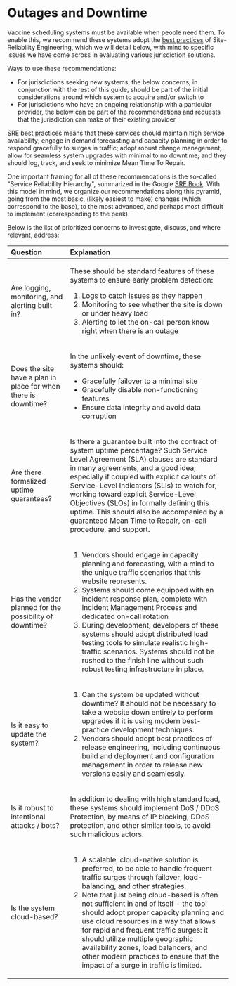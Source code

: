# Outages and Downtime

Vaccine scheduling systems must be available when people need them. To enable this, we recommend these systems adopt the [best practices](https://sre.google/sre-book/table-of-contents/) of Site-Reliability Engineering, which we will detail below, with mind to specific issues we have come across in evaluating various jurisdiction solutions.

Ways to use these recommendations:

* For jurisdictions seeking new systems, the below concerns, in conjunction with the rest of this guide, should be part of the initial considerations around which system to acquire and/or switch to
* For jurisdictions who have an ongoing relationship with a particular provider, the below can be part of the recommendations and requests that the jurisdiction can make of their existing provider

SRE best practices means that these services should maintain high service availability; engage in demand forecasting and capacity planning in order to respond gracefully to surges in traffic; adopt robust change management; allow for seamless system upgrades with minimal to no downtime; and they should log, track, and seek to minimize Mean Time To Repair.

One important framing for all of these recommendations is the so-called "Service Reliability Hierarchy", summarized in the Google [SRE Book](https://sre.google/sre-book/part-III-practices/). With this model in mind, we organize our recommendations along this pyramid, going from the most basic, \(likely easiest to make\) changes \(which correspond to the base\), to the most advanced, and perhaps most difficult to implement \(corresponding to the peak\).

Below is the list of prioritized concerns to investigate, discuss, and where relevant, address:

<table>
  <thead>
    <tr>
      <th style="text-align:left">Question</th>
      <th style="text-align:left">Explanation</th>
    </tr>
  </thead>
  <tbody>
    <tr>
      <td style="text-align:left">
        <p></p>
        <p>Are logging, monitoring, and alerting built in?</p>
      </td>
      <td style="text-align:left">
        <p></p>
        <p>These should be standard features of these systems to ensure early problem
          detection:</p>
        <ol>
          <li>Logs to catch issues as they happen</li>
          <li>Monitoring to see whether the site is down or under heavy load</li>
          <li>Alerting to let the on-call person know right when there is an outage</li>
        </ol>
      </td>
    </tr>
    <tr>
      <td style="text-align:left">Does the site have a plan in place for when there is downtime?</td>
      <td
      style="text-align:left">
        <p></p>
        <p>In the unlikely event of downtime, these systems should:</p>
        <ul>
          <li>Gracefully failover to a minimal site</li>
          <li>Gracefully disable non-functioning features</li>
          <li>Ensure data integrity and avoid data corruption</li>
        </ul>
        </td>
    </tr>
    <tr>
      <td style="text-align:left">Are there formalized uptime guarantees?</td>
      <td style="text-align:left">
        <p></p>
        <p>Is there a guarantee built into the contract of system uptime percentage?
          Such Service Level Agreement (SLA) clauses are standard in many agreements,
          and a good idea, especially if coupled with explicit callouts of Service-Level
          Indicators (SLIs) to watch for, working toward explicit Service-Level Objectives
          (SLOs) in formally defining this uptime. This should also be accompanied
          by a guaranteed Mean Time to Repair, on-call procedure, and support.</p>
      </td>
    </tr>
    <tr>
      <td style="text-align:left">
        <p></p>
        <p>Has the vendor planned for the possibility of downtime?</p>
      </td>
      <td style="text-align:left">
        <p></p>
        <ol>
          <li>Vendors should engage in capacity planning and forecasting, with a mind
            to the unique traffic scenarios that this website represents.</li>
          <li>Systems should come equipped with an incident response plan, complete
            with Incident Management Process and dedicated on-call rotation</li>
          <li>During development, developers of these systems should adopt distributed
            load testing tools to simulate realistic high-traffic scenarios. Systems
            should not be rushed to the finish line without such robust testing infrastructure
            in place.</li>
        </ol>
      </td>
    </tr>
    <tr>
      <td style="text-align:left">
        <p></p>
        <p>Is it easy to update the system?</p>
      </td>
      <td style="text-align:left">
        <p></p>
        <ol>
          <li>Can the system be updated without downtime? It should not be necessary
            to take a website down entirely to perform upgrades if it is using modern
            best-practice development techniques.</li>
          <li>Vendors should adopt best practices of release engineering, including
            continuous build and deployment and configuration management in order to
            release new versions easily and seamlessly.</li>
        </ol>
      </td>
    </tr>
    <tr>
      <td style="text-align:left">
        <p></p>
        <p>Is it robust to intentional attacks / bots?</p>
      </td>
      <td style="text-align:left">
        <p></p>
        <p>In addition to dealing with high standard load, these systems should implement
          DoS / DDoS Protection, by means of IP blocking, DDoS protection, and other
          similar tools, to avoid such malicious actors.</p>
      </td>
    </tr>
    <tr>
      <td style="text-align:left">Is the system cloud-based?</td>
      <td style="text-align:left">
        <p></p>
        <ol>
          <li>A scalable, cloud-native solution is preferred, to be able to handle frequent
            traffic surges through failover, load-balancing, and other strategies.</li>
          <li>Note that just being cloud-based is often not sufficient in and of itself
            - the tool should adopt proper capacity planning and use cloud resources
            in a way that allows for rapid and frequent traffic surges: it should utilize
            multiple geographic availability zones, load balancers, and other modern
            practices to ensure that the impact of a surge in traffic is limited.</li>
        </ol>
      </td>
    </tr>
  </tbody>
</table>




